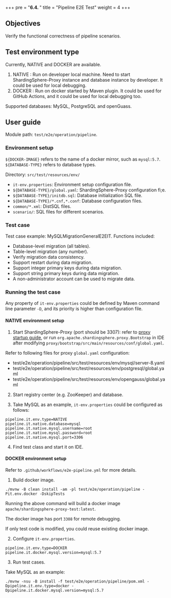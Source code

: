 +++
pre = "<b>6.4. </b>"
title = "Pipeline E2E Test"
weight = 4
+++

## Objectives

Verify the functional correctness of pipeline scenarios.

## Test environment type

Currently, NATIVE and DOCKER are available.
1. NATIVE : Run on developer local machine. Need to start ShardingSphere-Proxy instance and database instance by developer. It could be used for local debugging.
2. DOCKER : Run on docker started by Maven plugin. It could be used for GitHub Actions, and it could be used for local debugging too.

Supported databases: MySQL, PostgreSQL and openGuass.

## User guide

Module path: `test/e2e/operation/pipeline`.

### Environment setup

`${DOCKER-IMAGE}` refers to the name of a docker mirror, such as `mysql:5.7`. `${DATABASE-TYPE}` refers to database types.

Directory: `src/test/resources/env/`
- `it-env.properties`: Environment setup configuration file.
- `${DATABASE-TYPE}/global.yaml`: ShardingSphere-Proxy configuration fi;e.
- `${DATABASE-TYPE}/initdb.sql`: Database initialization SQL file.
- `${DATABASE-TYPE}/*.cnf,*.conf`: Database configuration files.
- `common/*.xml`: DistSQL files.
- `scenario/`: SQL files for different scenarios.

### Test case

Test case example: MySQLMigrationGeneralE2EIT.
Functions included:
- Database-level migration (all tables).
- Table-level migration (any number).
- Verify migration data consistency.
- Support restart during data migration.
- Support integer primary keys during data migration.
- Support string primary keys during data migration.
- A non-administrator account can be used to migrate data.

### Running the test case

Any property of `it-env.properties` could be defined by Maven command line parameter `-D`, and its priority is higher than configuration file.

#### NATIVE environment setup

1. Start ShardingSphere-Proxy (port should be 3307): refer to [proxy startup guide](/en/user-manual/shardingsphere-proxy/startup/bin/), or run `org.apache.shardingsphere.proxy.Bootstrap` in IDE after modifying `proxy/bootstrap/src/main/resources/conf/global.yaml`.

Refer to following files for proxy `global.yaml` configuration:
- test/e2e/operation/pipeline/src/test/resources/env/mysql/server-8.yaml
- test/e2e/operation/pipeline/src/test/resources/env/postgresql/global.yaml
- test/e2e/operation/pipeline/src/test/resources/env/opengauss/global.yaml

2. Start registry center (e.g. ZooKeeper) and database.

3. Take MySQL as an example, `it-env.properties` could be configured as follows: 
```
pipeline.it.env.type=NATIVE
pipeline.it.native.database=mysql
pipeline.it.native.mysql.username=root
pipeline.it.native.mysql.password=root
pipeline.it.native.mysql.port=3306
```

4. Find test class and start it on IDE.

#### DOCKER environment setup

Refer to `.github/workflows/e2e-pipeline.yml` for more details.

1. Build docker image.

```
./mvnw -B clean install -am -pl test/e2e/operation/pipeline -Pit.env.docker -DskipTests
```

Running the above command will build a docker image `apache/shardingsphere-proxy-test:latest`.

The docker image has port `3308` for remote debugging.

If only test code is modified, you could reuse existing docker image.

2. Configure `it-env.properties`.

```
pipeline.it.env.type=DOCKER
pipeline.it.docker.mysql.version=mysql:5.7
```

3. Run test cases.

Take MySQL as an example:
```
./mvnw -nsu -B install -f test/e2e/operation/pipeline/pom.xml -Dpipeline.it.env.type=docker -Dpipeline.it.docker.mysql.version=mysql:5.7
```
